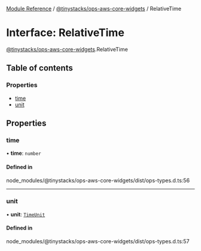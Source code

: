 [Module Reference](../modules.md) / [@tinystacks/ops-aws-core-widgets](../modules/tinystacks_ops_aws_core_widgets.md) / RelativeTime

# Interface: RelativeTime

[@tinystacks/ops-aws-core-widgets](../modules/tinystacks_ops_aws_core_widgets.md).RelativeTime

## Table of contents

### Properties

- [time](tinystacks_ops_aws_core_widgets.RelativeTime.md#time)
- [unit](tinystacks_ops_aws_core_widgets.RelativeTime.md#unit)

## Properties

### time

• **time**: `number`

#### Defined in

node_modules/@tinystacks/ops-aws-core-widgets/dist/ops-types.d.ts:56

___

### unit

• **unit**: [`TimeUnit`](../enums/tinystacks_ops_aws_core_widgets.TimeUnit.md)

#### Defined in

node_modules/@tinystacks/ops-aws-core-widgets/dist/ops-types.d.ts:57

